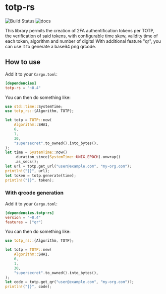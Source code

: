 # totp-rs
![Build Status](https://github.com/constantoine/totp-rs/workflows/Rust/badge.svg) ![docs](https://docs.rs/totp-rs/badge.svg)

This library permits the creation of 2FA authentification tokens per TOTP, the verification of said tokens, with configurable time skew, validity time of each token, algorithm and number of digits! With additional feature "qr", you can use it to generate a base64 png qrcode.

## How to use

Add it to your `Cargo.toml`:
```toml
[dependencies]
totp-rs = "~0.4"
```
You can then do something like:
```Rust
use std::time::SystemTime;
use totp_rs::{Algorithm, TOTP};

let totp = TOTP::new(
    Algorithm::SHA1,
    6,
    1,
    30,
    "supersecret".to_owned().into_bytes(),
);
let time = SystemTime::now()
    .duration_since(SystemTime::UNIX_EPOCH).unwrap()
    .as_secs();
let url = totp.get_url("user@example.com", "my-org.com");
println!("{}", url);
let token = totp.generate(time);
println!("{}", token);
```

### With qrcode generation

Add it to your `Cargo.toml`:
```toml
[dependencies.totp-rs]
version = "~0.4"
features = ["qr"]
```
You can then do something like:
```Rust
use totp_rs::{Algorithm, TOTP};

let totp = TOTP::new(
    Algorithm::SHA1,
    6,
    1,
    30,
    "supersecret".to_owned().into_bytes(),
);
let code = totp.get_qr("user@example.com", "my-org.com")?;
println!("{}", code);
```
